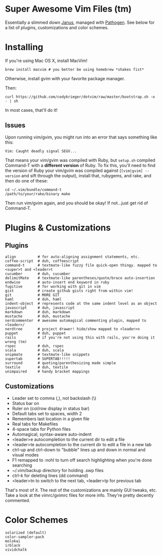 Super Awesome Vim Files (tm)
============================

Essentially a slimmed down [Janus](/carlhuda/janus), managed with
[Pathogen](/tpope/vim-pathogen). See below for a list of plugins, 
customizations and color schemes.

Installing
==========

If you're using Mac OS X, install MacVim!

```
brew install macvim # you better be using homebrew *shakes fist*
```

Otherwise, install gvim with your favorite package manager.

Then:

```
curl https://github.com/codykrieger/dotvim/raw/master/bootstrap.sh -o - | sh
```

In most cases, that'll do it!

## Issues

Upon running vim/gvim, you might run into an error that says something 
like this:

```
Vim: Caught deadly signal SEGV...
```

That means your vim/gvim was compiled with Ruby, but ```setup.sh```
compiled Command-T with a **different version** of Ruby. To fix this, you'll
need to find the version of Ruby your vim/gvim was compiled against
(```[vim|gvim] --version``` and sift through the output), install that,
rubygems, and rake, and then do one of these:

```
cd ~/.vim/bundle/command-t
/path/to/your/rake/binary make
```

Then run vim/gvim again, and you should be okay! If not...just get rid
of Command-T.

Plugins & Customizations
========================

## Plugins

```
align          # for auto-aligning assignment statements, etc.
coffee-script  # duh, coffeescript
command-t      # textmate-like fuzzy file quick-open thingy. mapped to <super>t and <leader>t
cucumber       # duh, cucumber
delimitMate    # textmate-like parentheses/quote/brace auto-insertion
endwise        # auto-insert end keyword in ruby
fugitive       # for working with git in vim
gist           # create github gists right from within vim!
git            # MORE GIT
haml           # duh, haml
indent-object  # represents code at the same indent level as an object
javascript     # duh, javascript
markdown       # duh, markdown
mustache       # duh, mustache
nerdcommenter  # awesome automagical commenting plugin, mapped to <leader>/
nerdtree       # project drawer! hide/show mapped to <leader>n
puppet         # duh, puppet
rails          # if you're not using this with rails, you're doing it wrong (tm)
rspec          # duh, rspec
scala          # duh, scala
snipmate       # textmate-like snippets
supertab       # SUPERTAB!!!!!
surround       # quoting/parenthesizing made simple
textile        # duh, textile
unimpaired     # handy bracket mappings
```

## Customizations

- Leader set to comma (,), not backslash (\\)
- Status bar on
- Ruler on (col/row display in status bar)
- Default tabs set to spaces, width 2
- Remembers last location in a given file
- Real tabs for Makefiles
- 4-space tabs for Python files
- Automagical, syntax-aware auto-indent
- \<leader\>e autocompletion to the current dir to edit a file
- \<leader\>te autocompletion to the current dir to edit a file in a new
  tab
- ctrl-up and ctrl-down to "bubble" lines up and down in normal and
  visual modes
- F1 remapped to :nohl to turn off search highlighting when you're done
  searching
- ~/.vim/backup directory for holding .swp files
- ctrl-k for deleting lines (dd command)
- \<leader\>tn to switch to the next tab, \<leader\>tp for previous tab

That's most of it. The rest of the customizations are mainly GUI tweaks,
etc. Take a look at the vimrc/gvimrc files for more info. They're pretty
decently commented.

Color Schemes
=============

```
solarized (default)
color-sampler-pack
molokai
irblack
vividchalk
```

